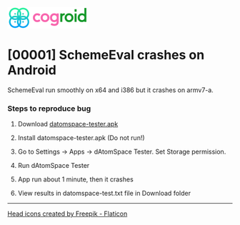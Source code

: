 [![cogroid.com](https://github.com/cogroid/resources/raw/main/images/banner/cogroid-48.png)](https://cogroid.com)

# [00001] SchemeEval crashes on Android

SchemeEval run smoothly on x64 and i386 but it crashes on armv7-a.

### Steps to reproduce bug

1. Download [datomspace-tester.apk](https://github.com/cogroid/b-obstacles/releases/download/obstacle-00001/datomspace-tester.apk)

2. Install datomspace-tester.apk (Do not run!)

3. Go to Settings -> Apps -> dAtomSpace Tester. Set Storage permission.

4. Run dAtomSpace Tester

5. App run about 1 minute, then it crashes

6. View results in datomspace-test.txt file in Download folder

---
[Head icons created by Freepik - Flaticon](https://www.flaticon.com/free-icons/head)
